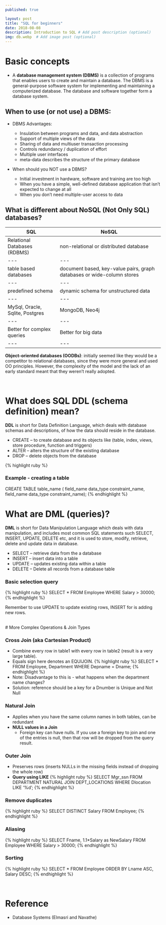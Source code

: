 ```yaml
---
published: true

layout: post
title: "SQL for beginners"
date: 2018-08-08
description: Introduction to SQL # Add post description (optional)
img: db.webp  # Add image post (optional)
---
```

# Basic concepts
* A **database management system (DBMS)** is a collection of programs that enables users to create and maintain a database. The DBMS is a general-purpose software system for implementing and maintaining a computerized database. The database and software together form a database system.

## When to use (or not use) a DBMS:
* DBMS Advantages:
  * Insulation between programs and data, and data abstraction
  * Support of multiple views of the data
  * Sharing of data and multiuser transaction processing
  * Controls redundancy / duplication of effort
  * Multiple user interfaces
  * meta-data describes the structure of the primary database

* When should you NOT use a DBMS?
  * Initial investment in hardware, software and training are too high
  * When you have a simple, well-defined database application that isn’t expected to change at all
  * When you don’t need multiple-user access to data

## What is different about NoSQL (Not Only SQL) databases?

SQL |	NoSQL
---|---
Relational Databases (RDBMS)	| non-relational or distributed database
---|---
table based databases |	document based, key-value pairs, graph databases or wide-column stores
---|---
predefined schema | dynamic schema for unstructured data
---|---
MySql, Oracle, Sqlite, Postgres	| MongoDB, Neo4j
---|---
Better for complex queries |	Better for big data
---|---

**Object-oriented databases (OODBs)**: initially seemed like they would be a competitor to relational databases, since they were more general and used OO principles. However, the complexity of the model and the lack of an early standard meant that they weren’t really adopted.

<br>

# What does SQL DDL (schema definition) mean?
**DDL** is short for Data Definition Language, which deals with database schemas and descriptions, of how the data should reside in the database.
* CREATE – to create database and its objects like (table, index, views, store procedure, function and triggers)
* ALTER – alters the structure of the existing database
* DROP – delete objects from the database



{% highlight ruby %}
### Example - creating a table
CREATE TABLE table_name (
	field_name data_type constraint_name,
	field_name data_type constraint_name);
{% endhighlight %}


# What are DML (queries)?
**DML** is short for Data Manipulation Language which deals with data manipulation, and includes most common SQL statements such SELECT, INSERT, UPDATE, DELETE etc, and it is used to store, modify, retrieve, delete and update data in database.
* SELECT – retrieve data from the a database
* INSERT – insert data into a table
* UPDATE – updates existing data within a table
* DELETE – Delete all records from a database table

### Basic selection query
{% highlight ruby %}
SELECT * FROM Employee WHERE Salary > 30000;
{% endhighlight %}

Remember to use UPDATE to update existing rows, INSERT for is adding new rows.

<br>
# More Complex Operations & Join Types

### Cross Join (aka Cartesian Product)
* Combine every row in table1 with every row in table2 (result is a very large table).
* Equals sign here denotes an EQUIJOIN.
{% highlight ruby %}
SELECT * FROM Employee, Department WHERE Depname = Dname;
{% endhighlight %}
* Note: Disadvantage to this is - what happens when the department name changes?
* Solution: reference should be a key for a Dnumber is Unique and Not Null

### Natural Join
* Applies when you have the same column names in both tables, can be redundant
* **NULL values in a Join**
  * Foreign key can have nulls. If you use a foreign key to join and one of the entries is null, then that row will be dropped from the query result.

### Outer Join
* Preserves rows (inserts NULLs in the missing fields instead of dropping the whole row)
* **Query using LIKE**
{% highlight ruby %}
SELECT Mgr_ssn
FROM DEPARTMENT NATURAL JOIN DEPT_LOCATIONS
WHERE Dlocation LIKE ‘%d’;
{% endhighlight %}

### Remove duplicates
{% highlight ruby %}
SELECT DISTINCT Salary FROM Employee;
{% endhighlight %}

### Aliasing
{% highlight ruby %}
SELECT Fname, 1.1*Salary as NewSalary
FROM Employee WHERE  Salary > 30000;
{% endhighlight %}

### Sorting
{% highlight ruby %}
SELECT * FROM Employee ORDER BY Lname ASC, Salary DESC;
{% endhighlight %}



<br>

# Reference
* Database Systems (Elmasri and Navathe)
